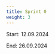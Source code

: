```yaml
---
title: Sprint 0
weight: 3
---
```


<title>{{.Title}}</title>



<p>Start: 12.09.2024</p>
<p>End: 26.09.2024</p>
